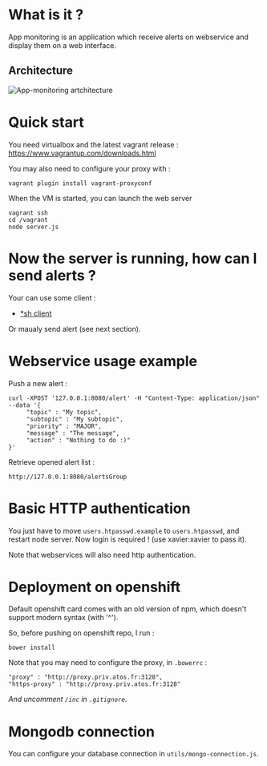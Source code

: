 What is it ?
============

App monitoring is an application which receive alerts on webservice and display them on a web interface.

Architecture
------------

![App-monitoring artchitecture](https://docs.google.com/drawings/d/1t51HaRyTxnXP7mKwMXkIjao-Ve5ollD05kdexK1izsY/pub?w=717&h=661)

Quick start
===========

You need virtualbox and the latest vagrant release : https://www.vagrantup.com/downloads.html

You may also need to configure your proxy with :

    vagrant plugin install vagrant-proxyconf

When the VM is started, you can launch the web server

    vagrant ssh
	cd /vagrant
	node server.js
	

Now the server is running, how can I send alerts ?
==================================================

Your can use some client :
- [*sh client](https://github.com/xaviermichel/app-monitoring-sh-client)

Or maualy send alert (see next section).


Webservice usage example
========================

Push a new alert :

    curl -XPOST '127.0.0.1:8080/alert' -H "Content-Type: application/json" --data '{
         "topic" : "My topic",
         "subtopic" : "My subtopic",
         "priority" : "MAJOR",
         "message" : "The message",
         "action" : "Nothing to do :)"
    }'

Retrieve opened alert list :

    http://127.0.0.1:8080/alertsGroup
	
	
Basic HTTP authentication
===========================

You just have to move `users.htpasswd.example` to `users.htpasswd`, and restart node server. Now login is required ! (use xavier:xavier to pass it).

Note that webservices will also need http authentication.


Deployment on openshift
=======================

Default openshift card comes with an old version of npm, which doesn't support modern syntax (with '^').

So, before pushing on openshift repo, I run :

    bower install
	
Note that you may need to configure the proxy, in `.bowerrc` :

    "proxy" : "http://proxy.priv.atos.fr:3128",
    "https-proxy" : "http://proxy.priv.atos.fr:3128"

*And uncomment `/inc` in `.gitignore`.*


Mongodb connection
==================

You can configure your database connection in `utils/mongo-connection.js`.
